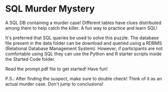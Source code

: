 # SQL Murder Mystery
A SQL DB containing a murder case! Different tables have clues distributed among them to help catch the killer. A fun way to practice and learn SQL!

It's preferred that SQL queries be used to solve this puzzle. The database file present in the data folder can be download and queried using a RDBMS (Relational Database Management System).
However, if participants are not comfortable using SQL they can use the Python and R starter scripts inside the Started Code folder.

Read the prompt.pdf file to get started! Have fun!

P.S.: After finding the suspect, make sure to double check! Think of it as an actual murder case. Don't jump to conclusions! 
